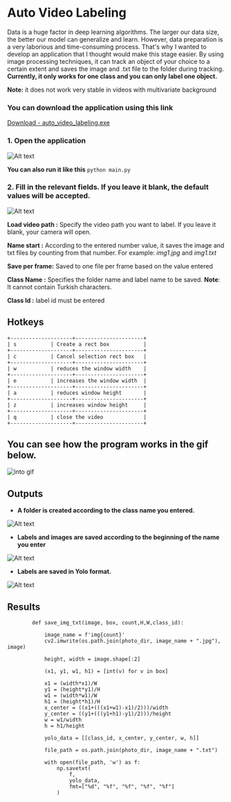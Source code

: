 # Auto Video Labeling

Data is a huge factor in deep learning algorithms. The larger our data size, the better our model can generalize and learn.
However, data preparation is a very laborious and time-consuming process. That's why I wanted to develop an application that I thought would make this stage easier.
By using image processing techniques, it can track an object of your choice to a certain extent and saves the image and .txt file to the folder during tracking.
**Currently, it only works for one class and you can only label one object.**

**Note:** it does not work very stable in videos with multivariate background

### You can download the application using this link
[Download - auto_video_labeling.exe](https://drive.google.com/file/d/1t0bHjMo3m41nOevacauQEcUu33D3r9aU/view?usp=sharing) 

### 1. Open the application
![Alt text](https://github.com/MehmetOKUYAR/auto_label/blob/master/images/app.jpg?raw=true "App ico")

**You can also run it like this** `python main.py`


### 2. Fill in the relevant fields. If you leave it blank, the default values will be accepted.
![Alt text](https://github.com/MehmetOKUYAR/auto_label/blob/master/images/main_window.jpg?raw=true "main window")

**Load video path :** Specify the video path you want to label. If you leave it blank, your camera will open.

**Name start :** According to the entered number value, it saves the image and txt files by counting from that number. 
For example: *img1.jpg* and *img1.txt*

**Save per frame:** Saved to one file per frame based on the value entered

**Class Name :** Specifies the folder name and label name to be saved. **Note**: It cannot contain Turkish characters.

**Class Id :** label id must be entered




## Hotkeys
~~~~~~~
+--------------------+----------------------+
| s           | Create a rect box           |
+--------------------+----------------------+
| c           | Cancel selection rect box   |
+--------------------+----------------------+
| w           | reduces the window width    |
+--------------------+----------------------+
| e           | increases the window width  |
+--------------------+----------------------+
| a           | reduces window height       |
+--------------------+----------------------+
| z           | increases window height     |
+--------------------+----------------------+
| q           | close the video             |
+--------------------+----------------------+

~~~~~~~~~~~~~~~~~~~~~~~~~


## You can see how the program works in the gif below.

![into gif](https://github.com/MehmetOKUYAR/auto_label/blob/master/images/intro_fast.gif)

## Outputs
- **A folder is created according to the class name you entered.**

![Alt text](https://github.com/MehmetOKUYAR/auto_label/blob/master/images/default_label.jpg?raw=true "saved folder")

- **Labels and images are saved according to the beginning of the name you enter**

![Alt text](https://github.com/MehmetOKUYAR/auto_label/blob/master/images/deafult_name.jpg?raw=true "name images")

- **Labels are saved in Yolo format.**

![Alt text](https://github.com/MehmetOKUYAR/auto_label/blob/master/images/example_txt.jpg?raw=true "sexample_txt")

## Results
~~~~~~~
        def save_img_txt(image, box, count,H,W,class_id):

            image_name = f'img{count}'
            cv2.imwrite(os.path.join(photo_dir, image_name + ".jpg"), image)

            height, width = image.shape[:2]

            (x1, y1, w1, h1) = [int(v) for v in box]

            x1 = (width*x1)/W
            y1 = (height*y1)/H
            w1 = (width*w1)/W
            h1 = (height*h1)/H
            x_center = ((x1+(((x1+w1)-x1)/2)))/width
            y_center = ((y1+(((y1+h1)-y1)/2)))/height
            w = w1/width
            h = h1/height
            
            yolo_data = [[class_id, x_center, y_center, w, h]]

            file_path = os.path.join(photo_dir, image_name + ".txt")

            with open(file_path, 'w') as f:
                np.savetxt(
                    f,
                    yolo_data,
                    fmt=["%d", "%f", "%f", "%f", "%f"]
                )
~~~~~~~~~~~~~~~~~~~~~~~~~                
                

